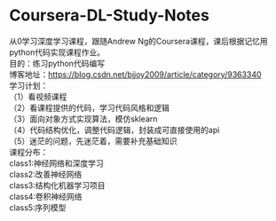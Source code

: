 # Coursera-DL-Study-Notes
从0学习深度学习课程，跟随Andrew Ng的Coursera课程，课后根据记忆用python代码实现课程作业。  
目的：练习python代码编写  
博客地址：https://blog.csdn.net/bjjoy2009/article/category/9363340  
学习计划：  
（1）看视频课程  
（2）看课程提供的代码，学习代码风格和逻辑  
（3）面向对象方式实现算法，模仿sklearn  
（4）代码结构优化，调整代码逻辑，封装成可直接使用的api  
（5）迷茫的问题，先迷茫着，需要补充基础知识  
课程分布：  
class1:神经网络和深度学习  
class2:改善神经网络  
class3:结构化机器学习项目  
class4:卷积神经网络  
class5:序列模型
